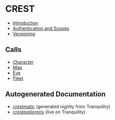 # CREST

* [Introduction](intro.md)
* [Authentication and Scopes](authentication.md)
* [Versioning](versioning.md)

## Calls

* [Character](character/index.md)
* [Map](map/index.md)
* [Eve](eve/index.md)
* [Fleet](fleet/index.md)

## Autogenerated Documentation

* [crestmatic](http://jimpurbrick.com/crestmatic/) (generated nightly from Tranquility)
* [crestexplorerjs](http://jimpurbrick.com/crestexplorerjs/#https://crest-tq.eveonline.com/) (live on Tranquility)